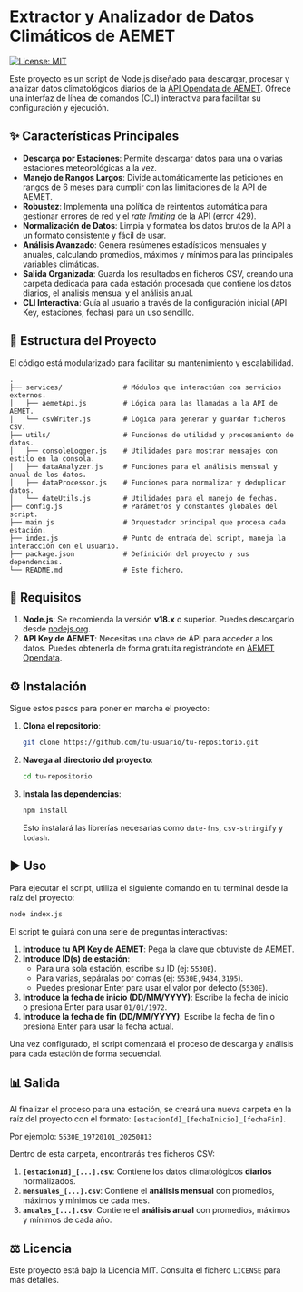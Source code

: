 # Extractor y Analizador de Datos Climáticos de AEMET

[![License: MIT](https://img.shields.io/badge/License-MIT-yellow.svg)](https://opensource.org/licenses/MIT)

Este proyecto es un script de Node.js diseñado para descargar, procesar y analizar datos climatológicos diarios de la [API Opendata de AEMET](https://opendata.aemet.es/centro-de-descargas/inicio). Ofrece una interfaz de línea de comandos (CLI) interactiva para facilitar su configuración y ejecución.

## ✨ Características Principales

-   **Descarga por Estaciones**: Permite descargar datos para una o varias estaciones meteorológicas a la vez.
-   **Manejo de Rangos Largos**: Divide automáticamente las peticiones en rangos de 6 meses para cumplir con las limitaciones de la API de AEMET.
-   **Robustez**: Implementa una política de reintentos automática para gestionar errores de red y el *rate limiting* de la API (error 429).
-   **Normalización de Datos**: Limpia y formatea los datos brutos de la API a un formato consistente y fácil de usar.
-   **Análisis Avanzado**: Genera resúmenes estadísticos mensuales y anuales, calculando promedios, máximos y mínimos para las principales variables climáticas.
-   **Salida Organizada**: Guarda los resultados en ficheros CSV, creando una carpeta dedicada para cada estación procesada que contiene los datos diarios, el análisis mensual y el análisis anual.
-   **CLI Interactiva**: Guía al usuario a través de la configuración inicial (API Key, estaciones, fechas) para un uso sencillo.

## 📂 Estructura del Proyecto

El código está modularizado para facilitar su mantenimiento y escalabilidad.

```
.
├── services/               # Módulos que interactúan con servicios externos.
│   ├── aemetApi.js         # Lógica para las llamadas a la API de AEMET.
│   └── csvWriter.js        # Lógica para generar y guardar ficheros CSV.
├── utils/                  # Funciones de utilidad y procesamiento de datos.
│   ├── consoleLogger.js    # Utilidades para mostrar mensajes con estilo en la consola.
│   ├── dataAnalyzer.js     # Funciones para el análisis mensual y anual de los datos.
│   ├── dataProcessor.js    # Funciones para normalizar y deduplicar datos.
│   └── dateUtils.js        # Utilidades para el manejo de fechas.
├── config.js               # Parámetros y constantes globales del script.
├── main.js                 # Orquestador principal que procesa cada estación.
├── index.js                # Punto de entrada del script, maneja la interacción con el usuario.
├── package.json            # Definición del proyecto y sus dependencias.
└── README.md               # Este fichero.
```

## 🚀 Requisitos

1.  **Node.js**: Se recomienda la versión **v18.x** o superior. Puedes descargarlo desde [nodejs.org](https://nodejs.org/).
2.  **API Key de AEMET**: Necesitas una clave de API para acceder a los datos. Puedes obtenerla de forma gratuita registrándote en [AEMET Opendata](https://opendata.aemet.es/centro-de-descargas/alta-usuario).

## ⚙️ Instalación

Sigue estos pasos para poner en marcha el proyecto:

1.  **Clona el repositorio**:
    ```bash
    git clone https://github.com/tu-usuario/tu-repositorio.git
    ```

2.  **Navega al directorio del proyecto**:
    ```bash
    cd tu-repositorio
    ```

3.  **Instala las dependencias**:
    ```bash
    npm install
    ```
    Esto instalará las librerías necesarias como `date-fns`, `csv-stringify` y `lodash`.

## ▶️ Uso

Para ejecutar el script, utiliza el siguiente comando en tu terminal desde la raíz del proyecto:

```bash
node index.js
```

El script te guiará con una serie de preguntas interactivas:

1.  **Introduce tu API Key de AEMET**: Pega la clave que obtuviste de AEMET.
2.  **Introduce ID(s) de estación**:
    -   Para una sola estación, escribe su ID (ej: `5530E`).
    -   Para varias, sepáralas por comas (ej: `5530E,9434,3195`).
    -   Puedes presionar Enter para usar el valor por defecto (`5530E`).
3.  **Introduce la fecha de inicio (DD/MM/YYYY)**: Escribe la fecha de inicio o presiona Enter para usar `01/01/1972`.
4.  **Introduce la fecha de fin (DD/MM/YYYY)**: Escribe la fecha de fin o presiona Enter para usar la fecha actual.

Una vez configurado, el script comenzará el proceso de descarga y análisis para cada estación de forma secuencial.

## 📊 Salida

Al finalizar el proceso para una estación, se creará una nueva carpeta en la raíz del proyecto con el formato: `[estacionId]_[fechaInicio]_[fechaFin]`.

Por ejemplo: `5530E_19720101_20250813`

Dentro de esta carpeta, encontrarás tres ficheros CSV:

1.  **`[estacionId]_[...].csv`**: Contiene los datos climatológicos **diarios** normalizados.
2.  **`mensuales_[...].csv`**: Contiene el **análisis mensual** con promedios, máximos y mínimos de cada mes.
3.  **`anuales_[...].csv`**: Contiene el **análisis anual** con promedios, máximos y mínimos de cada año.

## ⚖️ Licencia

Este proyecto está bajo la Licencia MIT. Consulta el fichero `LICENSE` para más detalles.